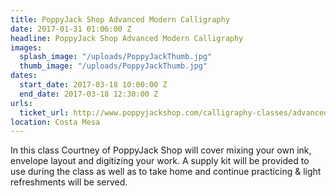 ```yaml
---
title: PoppyJack Shop Advanced Modern Calligraphy
date: 2017-01-31 01:06:00 Z
headline: PoppyJack Shop Advanced Modern Calligraphy
images:
  splash_image: "/uploads/PoppyJackThumb.jpg"
  thumb_image: "/uploads/PoppyJackThumb.jpg"
dates:
  start_date: 2017-03-18 10:00:00 Z
  end_date: 2017-03-18 12:30:00 Z
urls:
  ticket_url: http://www.poppyjackshop.com/calligraphy-classes/advanced-modern-calligraphy
location: Costa Mesa
---
```


In this class Courtney of PoppyJack Shop will cover mixing your own ink, envelope layout and digitizing your work.  A supply kit will be provided to use during the class as well as to take home and continue practicing & light refreshments will be served.